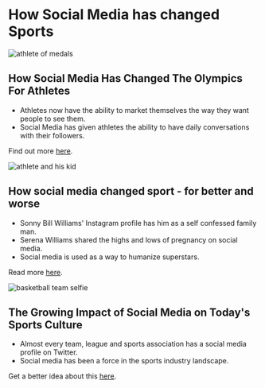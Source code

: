 # How Social Media has changed Sports

![athlete of medals](/assets/blog/articles/social_media_changed_sports_dec17/olympics_for_athletes.jpg)

## How Social Media Has Changed The Olympics For Athletes

- Athletes now have the ability to market themselves the way they want people to see them.
- Social Media has given athletes the ability to have daily conversations with their followers.

Find out more [here](https://sportskred.us14.list-manage.com/track/click?u=8d530b582c8cdbbf62d91b7d4&id=05adde3564&e=1536c0f4b3).


![athlete and his kid](/assets/blog/articles/social_media_changed_sports_dec17/for_better_or_worse.jpg)

## How social media changed sport - for better and worse

- Sonny Bill Williams' Instagram profile has him as a self confessed family man.
- Serena Williams shared the highs and lows of pregnancy on social media.
- Social media is used as a way to humanize superstars.

Read more [here](https://sportskred.us14.list-manage.com/track/click?u=8d530b582c8cdbbf62d91b7d4&id=4c3cc15b98&e=1536c0f4b3).

![basketball team selfie](/assets/blog/articles/social_media_changed_sports_dec17/impact_on_sports_culture.jpg)

## The Growing Impact of Social Media on Today's Sports Culture

- Almost every team, league and sports association has a social media profile on Twitter.
- Social media has been a force in the sports industry landscape.

Get a better idea about this [here](https://sportskred.us14.list-manage.com/track/click?u=8d530b582c8cdbbf62d91b7d4&id=a70b840a24&e=1536c0f4b3).
